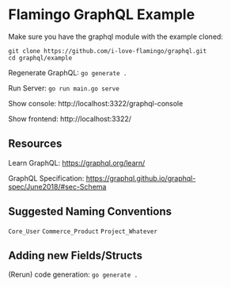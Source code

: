 # Flamingo GraphQL Example

Make sure you have the graphql module with the example cloned:
```
git clone https://github.com/i-love-flamingo/graphql.git
cd graphql/example
```

Regenerate GraphQL: `go generate .`

Run Server: `go run main.go serve`

Show console: http://localhost:3322/graphql-console

Show frontend: http://localhost:3322/

## Resources

Learn GraphQL: https://graphql.org/learn/

GraphQL Specification: https://graphql.github.io/graphql-spec/June2018/#sec-Schema

## Suggested Naming Conventions

`Core_User`
`Commerce_Product`
`Project_Whatever`

## Adding new Fields/Structs

(Rerun) code generation: `go generate .`
